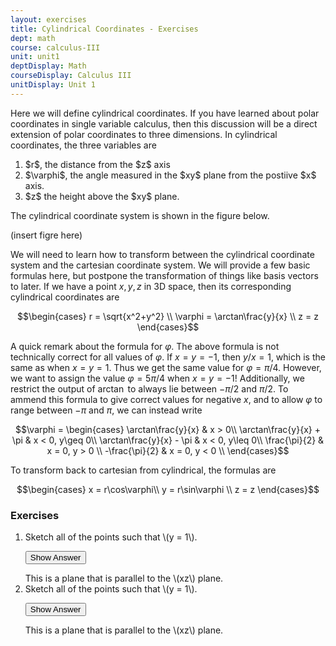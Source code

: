 ```yaml
---
layout: exercises
title: Cylindrical Coordinates - Exercises
dept: math
course: calculus-III
unit: unit1
deptDisplay: Math
courseDisplay: Calculus III
unitDisplay: Unit 1
---
```


Here we will define cylindrical coordinates. If you have learned about polar coordinates in single variable calculus, then this discussion will be a direct extension of polar coordinates to three dimensions. In cylindrical coordinates, the three variables are
<ol>
<li> $r$, the distance from the $z$ axis </li>
<li> $\varphi$, the angle measured in the $xy$ plane from the postiive $x$ axis. </li>
<li> $z$ the height above the $xy$ plane. </li>
</ol>

The cylindrical coordinate system is shown in the figure below.

(insert figre here)

We will need to learn how to transform between the cylindrical coordinate system and the cartesian coordinate system. We will provide a few basic formulas here, but postpone the transformation of things like basis vectors to later. If we have a point $x,y,z$ in 3D space, then its corresponding cylindrical coordinates are 

$$\begin{cases}
r = \sqrt{x^2+y^2} \\
\varphi = \arctan\frac{y}{x} \\
z = z \end{cases}$$

A quick remark about the formula for $\varphi$. The above formula is not technically correct for all values of $\varphi$. If $x = y = -1$, then $y/x =1$, which is the same as when $x = y = 1$. Thus we get the same value for $\varphi = \pi/4$. However, we want to assign the value $\varphi = 5\pi/4$ when $x = y = -1$! Additionally, we restrict the output of $\arctan$ to always lie between $-\pi/2$ and $\pi/2$. To ammend this formula to give correct values for negative $x$, and to allow $\varphi$ to range between $-\pi$ and $\pi$, we can instead write 

$$\varphi = \begin{cases}
\arctan\frac{y}{x} & x > 0\\
\arctan\frac{y}{x} + \pi & x < 0, y\geq 0\\
\arctan\frac{y}{x} - \pi & x < 0, y\leq 0\\
\frac{\pi}{2} & x = 0, y > 0 \\
-\frac{\pi}{2} & x  = 0, y < 0 \\
\end{cases}$$

To transform back to cartesian from cylindrical, the formulas are

$$\begin{cases}
x = r\cos\varphi\\
y = r\sin\varphi \\
z = z \end{cases}$$


### Exercises

<ol>
<li> <div> Sketch all of the points such that \(y = 1\). </div>

<button onclick="myFunction('answer2')" class="answerButton">Show Answer</button>
<div  id="answer2" class="answer">
This is a plane that is parallel to the \(xz\) plane. 
</div> </li>
<li> <div> Sketch all of the points such that \(y = 1\). </div>

<button onclick="myFunction('answer2')" class="answerButton">Show Answer</button>
<div  id="answer2" class="answer">
This is a plane that is parallel to the \(xz\) plane. 
</div> </li>
</ol>

